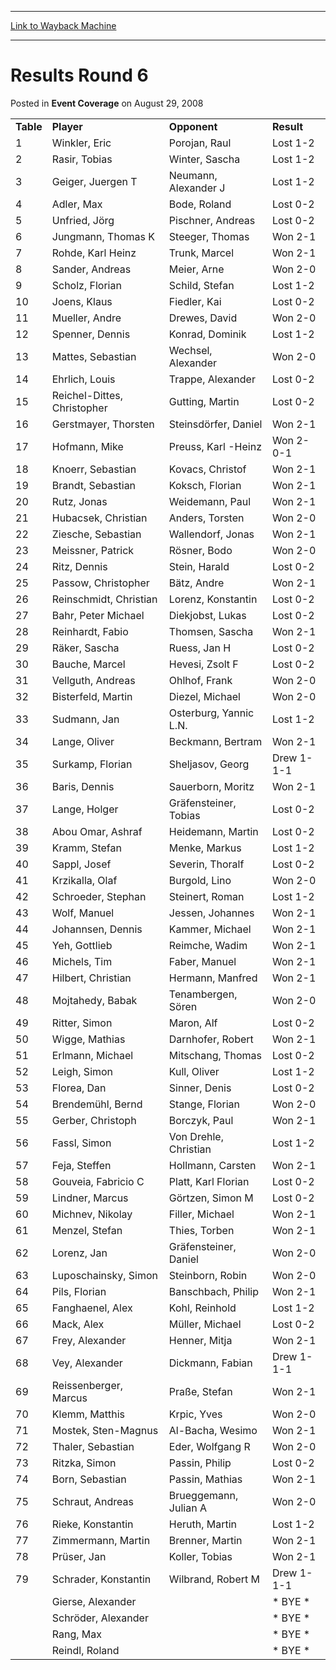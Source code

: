 
---
[Link to Wayback Machine](https://web.archive.org/web/20220129015159/https://magic.wizards.com/en/articles/archive/event-coverage/results-round-6-2008-08-29)

[_metadata_:description]:- "Table Player Opponent Result 1 Winkler, Eric Porojan, Raul Lost 1-2 2 Rasir, Tobias Winter, Sascha Lost 1-2 3 Geiger, Juergen T Neumann, Alexander J Lost 1-2 4 Adler, Max Bode, Roland Lost 0-2 5 Unfried, Jörg Pischner, Andreas Lost 0-2 6 Jungmann, Thomas K Steeger, Thomas Won 2-1 7 Rohde, Karl Heinz Trunk, Marcel Won 2-1 8 Sander, Andreas Meier, Arne Won 2-0 9 Scholz, Florian"
[_metadata_:generator]:- "Drupal 7 (http://drupal.org)"
[_metadata_:node]:- "436471"
[_metadata_:publish_date]:- "2008-08-29"
[_metadata_:source]:- "div-main-content"
[_metadata_:title]:- "Results Round 6"
[_metadata_:wayback_capture_timestamp]:- "2022-01-29 01:51:59"
[_metadata_:wayback_raw_url]:- "https://web.archive.org/web/20220129015159id_/https://magic.wizards.com/en/articles/archive/event-coverage/results-round-6-2008-08-29"
[_metadata_:wayback_url]:- "https://magic.wizards.com/en/articles/archive/event-coverage/results-round-6-2008-08-29"
---


Results Round 6
===============



 Posted in **Event Coverage**
 on August 29, 2008 












|  |  |  |  |
| --- | --- | --- | --- |
| **Table** | **Player** | **Opponent** | **Result** |
| 1 | Winkler, Eric | Porojan, Raul | Lost 1-2 |
| 2 | Rasir, Tobias | Winter, Sascha | Lost 1-2 |
| 3 | Geiger, Juergen T | Neumann, Alexander J | Lost 1-2 |
| 4 | Adler, Max | Bode, Roland | Lost 0-2 |
| 5 | Unfried, Jörg | Pischner, Andreas | Lost 0-2 |
| 6 | Jungmann, Thomas K | Steeger, Thomas | Won 2-1 |
| 7 | Rohde, Karl Heinz | Trunk, Marcel | Won 2-1 |
| 8 | Sander, Andreas | Meier, Arne | Won 2-0 |
| 9 | Scholz, Florian | Schild, Stefan | Lost 1-2 |
| 10 | Joens, Klaus | Fiedler, Kai | Lost 0-2 |
| 11 | Mueller, Andre | Drewes, David | Won 2-0 |
| 12 | Spenner, Dennis | Konrad, Dominik | Lost 1-2 |
| 13 | Mattes, Sebastian | Wechsel, Alexander | Won 2-0 |
| 14 | Ehrlich, Louis | Trappe, Alexander | Lost 0-2 |
| 15 | Reichel-Dittes, Christopher | Gutting, Martin | Lost 0-2 |
| 16 | Gerstmayer, Thorsten | Steinsdörfer, Daniel | Won 2-1 |
| 17 | Hofmann, Mike | Preuss, Karl -Heinz | Won 2-0-1 |
| 18 | Knoerr, Sebastian | Kovacs, Christof | Won 2-1 |
| 19 | Brandt, Sebastian | Koksch, Florian | Won 2-1 |
| 20 | Rutz, Jonas | Weidemann, Paul | Won 2-1 |
| 21 | Hubacsek, Christian | Anders, Torsten | Won 2-0 |
| 22 | Ziesche, Sebastian | Wallendorf, Jonas | Won 2-1 |
| 23 | Meissner, Patrick | Rösner, Bodo | Won 2-0 |
| 24 | Ritz, Dennis | Stein, Harald | Lost 0-2 |
| 25 | Passow, Christopher | Bätz, Andre | Won 2-1 |
| 26 | Reinschmidt, Christian | Lorenz, Konstantin | Lost 0-2 |
| 27 | Bahr, Peter Michael | Diekjobst, Lukas | Lost 0-2 |
| 28 | Reinhardt, Fabio | Thomsen, Sascha | Won 2-1 |
| 29 | Räker, Sascha | Ruess, Jan H | Lost 0-2 |
| 30 | Bauche, Marcel | Hevesi, Zsolt F | Lost 0-2 |
| 31 | Vellguth, Andreas | Ohlhof, Frank | Won 2-0 |
| 32 | Bisterfeld, Martin | Diezel, Michael | Won 2-0 |
| 33 | Sudmann, Jan | Osterburg, Yannic L.N. | Lost 1-2 |
| 34 | Lange, Oliver | Beckmann, Bertram | Won 2-1 |
| 35 | Surkamp, Florian | Sheljasov, Georg | Drew 1-1-1 |
| 36 | Baris, Dennis | Sauerborn, Moritz | Won 2-1 |
| 37 | Lange, Holger | Gräfensteiner, Tobias | Lost 0-2 |
| 38 | Abou Omar, Ashraf | Heidemann, Martin | Lost 0-2 |
| 39 | Kramm, Stefan | Menke, Markus | Lost 1-2 |
| 40 | Sappl, Josef | Severin, Thoralf | Lost 0-2 |
| 41 | Krzikalla, Olaf | Burgold, Lino | Won 2-0 |
| 42 | Schroeder, Stephan | Steinert, Roman | Lost 1-2 |
| 43 | Wolf, Manuel | Jessen, Johannes | Won 2-1 |
| 44 | Johannsen, Dennis | Kammer, Michael | Won 2-1 |
| 45 | Yeh, Gottlieb | Reimche, Wadim | Won 2-1 |
| 46 | Michels, Tim | Faber, Manuel | Won 2-1 |
| 47 | Hilbert, Christian | Hermann, Manfred | Won 2-1 |
| 48 | Mojtahedy, Babak | Tenambergen, Sören | Won 2-0 |
| 49 | Ritter, Simon | Maron, Alf | Lost 0-2 |
| 50 | Wigge, Mathias | Darnhofer, Robert | Won 2-1 |
| 51 | Erlmann, Michael | Mitschang, Thomas | Lost 0-2 |
| 52 | Leigh, Simon | Kull, Oliver | Lost 1-2 |
| 53 | Florea, Dan | Sinner, Denis | Lost 0-2 |
| 54 | Brendemühl, Bernd | Stange, Florian | Won 2-0 |
| 55 | Gerber, Christoph | Borczyk, Paul | Won 2-1 |
| 56 | Fassl, Simon | Von Drehle, Christian | Lost 1-2 |
| 57 | Feja, Steffen | Hollmann, Carsten | Won 2-1 |
| 58 | Gouveia, Fabricio C | Platt, Karl Florian | Lost 0-2 |
| 59 | Lindner, Marcus | Görtzen, Simon M | Lost 0-2 |
| 60 | Michnev, Nikolay | Filler, Michael | Won 2-1 |
| 61 | Menzel, Stefan | Thies, Torben | Won 2-1 |
| 62 | Lorenz, Jan | Gräfensteiner, Daniel | Won 2-0 |
| 63 | Luposchainsky, Simon | Steinborn, Robin | Won 2-0 |
| 64 | Pils, Florian | Banschbach, Philip | Won 2-1 |
| 65 | Fanghaenel, Alex | Kohl, Reinhold | Lost 1-2 |
| 66 | Mack, Alex | Müller, Michael | Lost 0-2 |
| 67 | Frey, Alexander | Henner, Mitja | Won 2-1 |
| 68 | Vey, Alexander | Dickmann, Fabian | Drew 1-1-1 |
| 69 | Reissenberger, Marcus | Praße, Stefan | Won 2-1 |
| 70 | Klemm, Matthis | Krpic, Yves | Won 2-0 |
| 71 | Mostek, Sten-Magnus | Al-Bacha, Wesimo | Won 2-1 |
| 72 | Thaler, Sebastian | Eder, Wolfgang R | Won 2-0 |
| 73 | Ritzka, Simon | Passin, Philip | Lost 0-2 |
| 74 | Born, Sebastian | Passin, Mathias | Won 2-1 |
| 75 | Schraut, Andreas | Brueggemann, Julian A | Won 2-0 |
| 76 | Rieke, Konstantin | Heruth, Martin | Lost 1-2 |
| 77 | Zimmermann, Martin | Brenner, Martin | Won 2-1 |
| 78 | Prüser, Jan | Koller, Tobias | Won 2-1 |
| 79 | Schrader, Konstantin | Wilbrand, Robert M | Drew 1-1-1 |
|  | Gierse, Alexander |  | \* BYE \* |
|  | Schröder, Alexander |  | \* BYE \* |
|  | Rang, Max |  | \* BYE \* |
|  | Reindl, Roland |  | \* BYE \* |








